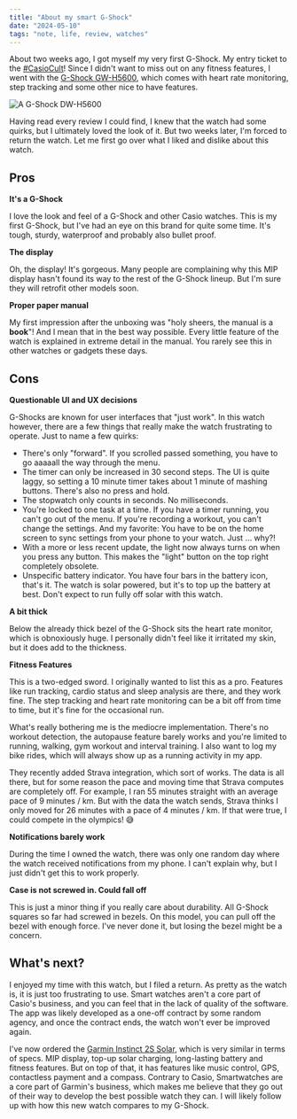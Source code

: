 ```yaml
---
title: "About my smart G-Shock"
date: "2024-05-10"
tags: "note, life, review, watches"
---
```


About two weeks ago, I got myself my very first G-Shock. My entry ticket to the [#CasioCult](https://mastodon.social/tags/CasioCult)! Since I didn't want to miss out on any fitness features, I went with the [G-Shock GW-H5600](https://www.casio.com/de/watches/gshock/product.DW-H5600-1/), which comes with heart rate monitoring, step tracking and some other nice to have features.

![A G-Shock DW-H5600](https://github.com/garritfra/garrit.xyz/assets/32395585/ab17acee-5997-4a3d-8536-c8c8243d72d2)


Having read every review I could find, I knew that the watch had some quirks, but I ultimately loved the look of it. But two weeks later, I'm forced to return the watch. Let me first go over what I liked and dislike about this watch.

## Pros

**It's a G-Shock**

I love the look and feel of a G-Shock and other Casio watches. This is my first G-Shock, but I've had an eye on this brand for quite some time. It's tough, sturdy, waterproof and probably also bullet proof.

**The display**

Oh, the display! It's gorgeous. Many people are complaining why this MIP display hasn't found its way to the rest of the G-Shock lineup. But I'm sure they will retrofit other models soon.

**Proper paper manual**

My first impression after the unboxing was "holy sheers, the manual is a **book**"! And I mean that in the best way possible. Every little feature of the watch is explained in extreme detail in the manual. You rarely see this in other watches or gadgets these days.

## Cons

**Questionable UI and UX decisions**

G-Shocks are known for user interfaces that "just work". In this watch however, there are a few things that really make the watch frustrating to operate. Just to name a few quirks:

* There's only "forward". If you scrolled passed something, you have to go aaaaall the way through the menu.
* The timer can only be increased in 30 second steps. The UI is quite laggy, so setting a 10 minute timer takes about 1 minute of mashing buttons. There's also no press and hold.
* The stopwatch only counts in seconds. No milliseconds.
* You're locked to one task at a time. If you have a timer running, you can't go out of the menu. If you're recording a workout, you can't change the settings. And my favorite: You have to be on the home screen to sync settings from your phone to your watch. Just ... why?!
* With a more or less recent update, the light now always turns on when you press any button. This makes the "light" button on the top right completely obsolete.
* Unspecific battery indicator. You have four bars in the battery icon, that's it. The watch is solar powered, but it's to top up the battery at best. Don't expect to run fully off solar with this watch.

**A bit thick**

Below the already thick bezel of the G-Shock sits the heart rate monitor, which is obnoxiously huge. I personally didn't feel like it irritated my skin, but it does add to the thickness.

**Fitness Features**

This is a two-edged sword. I originally wanted to list this as a pro. Features like run tracking, cardio status and sleep analysis are there, and they work fine. The step tracking and heart rate monitoring can be a bit off from time to time, but it's fine for the occasional run.

What's really bothering me is the mediocre implementation. There's no workout detection, the autopause feature barely works and you're limited to running, walking, gym workout and interval training. I also want to log my bike rides, which will always show up as a running activity in my app.

They recently added Strava integration, which sort of works. The data is all there, but for some reason the pace and moving time that Strava computes are completely off. For example, I ran 55 minutes straight with an average pace of 9 minutes / km. But with the data the watch sends, Strava thinks I only moved for 26 minutes with a pace of 4 minutes / km. If that were true, I could compete in the olympics! 😅

**Notifications barely work**

During the time I owned the watch, there was only one random day where the watch received notifications from my phone. I can't explain why, but I just didn't get this to work properly.

**Case is not screwed in. Could fall off**

This is just a minor thing if you really care about durability. All G-Shock squares so far had screwed in bezels. On this model, you can pull off the bezel with enough force. I've never done it, but losing the bezel might be a concern.

## What's next?

I enjoyed my time with this watch, but I filed a return. As pretty as the watch is, it is just too frustrating to use. Smart watches aren't a core part of Casio's business, and you can feel that in the lack of quality of the software. The app was likely developed as a one-off contract by some random agency, and once the contract ends, the watch won't ever be improved again.

I've now ordered the [Garmin Instinct 2S Solar](https://www.garmin.com/de-DE/p/741462), which is very similar in terms of specs. MIP display, top-up solar charging, long-lasting battery and fitness features. But on top of that, it has features like music control, GPS, contactless payment and a compass. Contrary to Casio, Smartwatches are a core part of Garmin's business, which makes me believe that they go out of their way to develop the best possible watch they can. I will likely follow up with how this new watch compares to my G-Shock.




